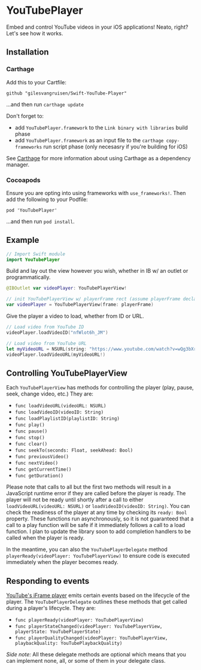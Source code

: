 # YouTubePlayer

Embed and control YouTube videos in your iOS applications! Neato, right? Let's see how it works.

## Installation

### Carthage

Add this to your Cartfile:

```
github "gilesvangruisen/Swift-YouTube-Player"
```

…and then run `carthage update`

Don't forget to:
* add `YouTubePlayer.framework` to the `Link binary with libraries` build phase
* add `YouTubePlayer.framework` as an input file to the `carthage copy-frameworks` run script phase (only necesasry if you're building for iOS)

See [Carthage](http://github.com/carthage/carthage) for more information about using Carthage as a dependency manager.

### Cocoapods

Ensure you are opting into using frameworks with `use_frameworks!`. Then add the following to your Podfile:

```
pod 'YouTubePlayer'
```

…and then run `pod install`.


## Example

```Swift
// Import Swift module
import YouTubePlayer
```

Build and lay out the view however you wish, whether in IB w/ an outlet or programmatically.
```Swift
@IBOutlet var videoPlayer: YouTubePlayerView!
```
```Swift
// init YouTubePlayerView w/ playerFrame rect (assume playerFrame declared)
var videoPlayer = YouTubePlayerView(frame: playerFrame)
```

Give the player a video to load, whether from ID or URL.
```Swift
// Load video from YouTube ID
videoPlayer.loadVideoID("nfWlot6h_JM")
```
```Swift
// Load video from YouTube URL
let myVideoURL = NSURL(string: "https://www.youtube.com/watch?v=wQg3bXrVLtg")
videoPlayer.loadVideoURL(myVideoURL!)
```

## Controlling YouTubePlayerView

Each `YouTubePlayerView` has methods for controlling the player (play, pause, seek, change video, etc.) They are:

* `func loadVideoURL(videoURL: NSURL)`
* `func loadVideoID(videoID: String)`
* `func loadPlaylistID(playlistID: String)`
* `func play()`
* `func pause()`
* `func stop()`
* `func clear()`
* `func seekTo(seconds: Float, seekAhead: Bool)`
* `func previousVideo()`
* `func nextVideo()`
* `func getCurrentTime()`
* `func getDuration()`

Please note that calls to all but the first two methods will result in a JavaScript runtime error if they are called before the player is ready. The player will not be ready until shortly after a call to either `loadVideoURL(videoURL: NSURL)` or `loadVideoID(videoID: String)`. You can check the readiness of the player at any time by checking its `ready: Bool` property. These functions run asynchronously, so it is not guaranteed that a call to a play function will be safe if it immediately follows a call to a load function. I plan to update the library soon to add completion handlers to be called when the player is ready.

In the meantime, you can also the `YouTubePlayerDelegate` method `playerReady(videoPlayer: YouTubePlayerView)` to ensure code is executed immediately when the player becomes ready.

## Responding to events

[YouTube's iFrame player](https://developers.google.com/youtube/iframe_api_reference) emits certain events based on the lifecycle of the player. The `YouTubePlayerDelegate` outlines these methods that get called during a player's lifecycle. They are:

* `func playerReady(videoPlayer: YouTubePlayerView)`
* `func playerStateChanged(videoPlayer: YouTubePlayerView, playerState: YouTubePlayerState)`
* `func playerQualityChanged(videoPlayer: YouTubePlayerView, playbackQuality: YouTubePlaybackQuality)`

*Side note:* All these delegate methods are optional which means that you can implement none, all, or some of them in your delegate class.
